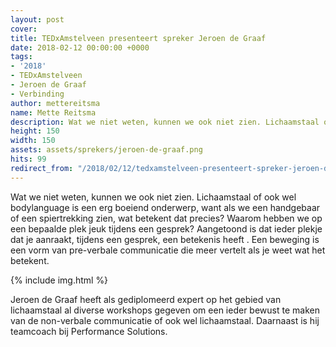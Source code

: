 ```yaml
---
layout: post
cover:  
title: TEDxAmstelveen presenteert spreker Jeroen de Graaf
date: 2018-02-12 00:00:00 +0000
tags:
- '2018'
- TEDxAmstelveen
- Jeroen de Graaf
- Verbinding
author: mettereitsma
name: Mette Reitsma
description: Wat we niet weten, kunnen we ook niet zien. Lichaamstaal of ook wel bodylanguage is een erg boeiend onderwerp, want als we een handgebaar of een spiertrekking zien, wat betekent dat precies?
height: 150
width: 150
assets: assets/sprekers/jeroen-de-graaf.png
hits: 99
redirect_from: "/2018/02/12/tedxamstelveen-presenteert-spreker-jeroen-de-graaf/"
---
```


Wat we niet weten, kunnen we ook niet zien. Lichaamstaal of ook wel bodylanguage is een erg boeiend onderwerp, want als we een handgebaar of een spiertrekking zien, wat betekent dat precies? Waarom hebben we op een bepaalde plek jeuk tijdens een gesprek? Aangetoond is dat ieder plekje dat je aanraakt, tijdens een gesprek, een betekenis heeft . Een beweging is een vorm van pre-verbale communicatie die meer vertelt als je weet wat het betekent.

{% include img.html %}

Jeroen de Graaf heeft als gediplomeerd expert op het gebied van lichaamstaal al diverse workshops gegeven om een ieder bewust te maken van de non-verbale communicatie of ook wel lichaamstaal. Daarnaast is hij teamcoach bij Performance Solutions.
